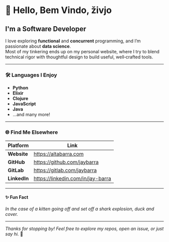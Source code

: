 # 👋 Hello, Bem Vindo, živjo  

## I'm a Software Developer

I love exploring **functional** and **concurrent** programming, and I’m passionate about **data science**.  
Most of my tinkering ends up on my personal website, where I try to blend technical rigor with thoughtful design to build useful, well‑crafted tools.

---

### 🛠️ Languages I Enjoy

- **Python**
- **Elixir**
- **Clojure**
- **JavaScript**
- **Java**
- …and many more!

---

### 🌐 Find Me Elsewhere

| Platform | Link |
|----------|------|
| **Website** | <https://altabarra.com> |
| **GitHub** | <https://github.com/jaybarra> |
| **GitLab** | <https://gitlab.com/jaybarra> |
| **LinkedIn** | <https://linkedin.com/in/jay-barra> |

---

#### ✨ Fun Fact

*In the case of a kitten going off and set off a shark explosion, duck and cover.*

---

*Thanks for stopping by! Feel free to explore my repos, open an issue, or just say hi.* 🎉
